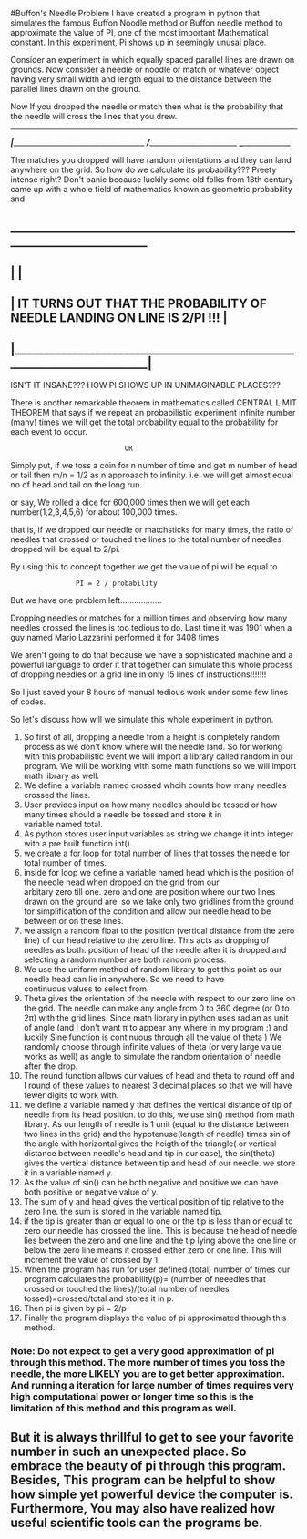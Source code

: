#Buffon's Needle Problem
I have created a program in python that simulates the famous Buffon Noodle method or 
Buffon needle method to approximate the value of PI, one of the most important Mathematical constant.
In this experiment, Pi shows up in seemingly unusal place.

Consider an experiment in which equally spaced parallel lines are drawn on grounds.
Now consider a needle or noodle or match or whatever object having very small width and length equal to the 
distance between the parallel lines drawn on  the ground. 

Now If you dropped the needle or match then what is the probability that the needle will cross the 
lines that you drew.

__________________________________________
___|_______________________________________
_________/_________________________________
______________\____________________________

The matches you dropped will have random orientations and they can land anywhere on the grid.
So how do we calculate its probability??? Preety intense right?
Don't panic because luckily some old folks from 18th century came up with a whole field of 
mathematics known as geometric probability and 
## __________________________________________________________________________
## |                                                                         |                                                   
## | IT TURNS OUT THAT THE PROBABILITY OF NEEDLE LANDING ON LINE IS 2/PI !!! |
## |_________________________________________________________________________|

ISN'T IT INSANE??? HOW PI SHOWS UP IN UNIMAGINABLE PLACES???

There is another remarkable theorem in mathematics called CENTRAL LIMIT THEOREM 
that says if we repeat an probabilistic experiment infinite number (many) times we 
will get the total probability equal to the probability for each event to occur.

                                OR
Simply put, if we toss a coin for n number of time and get m number of head or tail then 
m/n = 1/2 as n approaach to infinity. i.e. we will get almost equal no of head and tail on the long run.

or say, We rolled a dice for 600,000 times then we will get each number(1,2,3,4,5,6) for about 100,000
times.

that is, if we dropped our needle or matchsticks for many times, the ratio of needles that crossed  or touched the lines to the total number of needles dropped will be equal to 2/pi.

By using this to concept together we get the value of pi will be equal to 

                    PI = 2 / probability

But we have one problem left..................

Dropping needles or matches for a million times and observing how many needles crossed the lines is too tedious to do.
Last time it was 1901 when a guy named Mario Lazzarini performed it for 3408 times.

We aren't going to do that because we have a sophisticated machine and a powerful language to order it that together can
simulate this whole process of dropping needles on a grid line in only 15 lines of instructions!!!!!!!

So I just saved your 8 hours of manual tedious work under some few lines of codes.

So let's discuss how will we simulate this whole experiment in python.

1. So first of all,  dropping a needle from a height is completely random process as we don't know where will the needle land.
   So for working with this probabilistic event we will import a library called random in our program. We will be working with some math functions so we will import math library as well.
2. We define a variable named crossed whcih counts how many needles crossed the lines.
3. User provides input on how many needles should be tossed or how many times should a needle be tossed and store it in          
    variable named total.
4. As python stores user input variables as string we change it into integer with a pre built function int().
5. we create a for loop for total number of lines that tosses the needle for total number of times.
6. inside for loop we define a variable named head which is the position of the needle head when dropped on the grid from our     
    arbitary zero till one. zero and one are position where our two lines drawn on the ground are. so we take only two gridlines from the ground for simplification of the condition and allow our needle head to be between or on these lines.
7. we assign a random float to the position  (vertical distance from the zero line) of our head relative to the zero line. This 
    acts as dropping of needles as both.
    position of head of the needle after it is dropped and selecting a random number are both random process.
8. We use the uniform method of random library to get this point as our needle head can lie in anywhere. So we need to have     
    continuous values to select from.
9. Theta gives the orientation of the needle with respect to our zero line on the grid. The needle can make any angle from 0 to 
    360 degree (or 0 to 2π) with the grid lines. Since math library in python uses radian as unit of angle (and I don't want π to appear any where in my program ;) and luckily Sine function is continuous through all the value of theta ) We randomly choose through infinite values of theta (or very large value works as well) as angle to simulate the random orientation of needle after the drop.
10. The round function allows our values of head and theta to round off and I round of these values to nearest 3 decimal places 
    so that we will have fewer digits to work with.
11. we define a variable named y that defines the vertical distance of tip of needle from its head position. to do this, we use 
    sin() method from math library. As our length of needle is 1 unit (equal to the distance between two lines in the grid) and the hypotenuse(length of needle) times sin of the angle with horizontal gives the heigth of the triangle( or vertical distance between needle's head and tip in our case), the sin(theta) gives the vertical distance between tip and head of our needle. we store it in a variable named y.
12. As the value of sin() can be both negative and positive we can have both positive or negative value of y.
13. The sum of y and head gives the vertical position of tip relative to the zero line. the sum is stored in the variable named 
    tip.
14. if the tip is greater than or equal to one or the tip is less than or equal to zero our needle has crossed the line. This is 
    because the head of needle lies between the zero and one line and the tip lying above the one line or below the zero line means it crossed either zero or one line. This will increment the value of crossed by 1.
15. When the program has run for user defined (total) number of times our program calculates the 
    probability(p)= (number of neeedles that crossed or touched the lines)/(total number of needles tossed)=crossed/total
    and stores it in p.
16. Then pi is given by
        pi = 2/p
17. Finally the program displays the value of pi approximated through this method.

### Note: Do not expect to get a very good approximation of pi through this method. The more number of times you toss the needle, the more LIKELY you are to get better approximation. And running a iteration for large number of times requires very high computational power or longer time so this is the limitation of this method and this program as well. 
## But it is always thrillful to get to see your favorite number in such an unexpected place. So embrace the beauty of pi through this program. Besides, This program can be helpful to show how simple yet powerful device the computer is. Furthermore, You may also have realized how useful scientific tools can the programs be.
